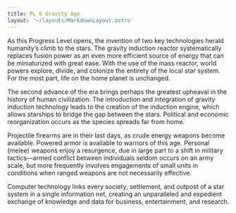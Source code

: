 ```yaml
---
title: PL 0 Gravity Age
layout: '~/layouts/MarkdownLayout.astro'
---
```

As this Progress Level opens, the invention of two key technologies herald
humanity’s climb to the stars. The gravity induction reactor systematically
replaces fusion power as an even more efficient source of energy that can be
miniaturized with great ease. With the use of the mass reactor, world powers
explore, divide, and colonize the entirety of the local star system. For the
most part, life on the home planet is unchanged.

The second advance of the era brings perhaps the greatest upheaval in the
history of human civilization. The introduction and integration of gravity
induction technology leads to the creation of the induction engine, which
allows starships to bridge the gap between the stars. Political and economic
reorganization occurs as the species spreads far from home.

Projectile firearms are in their last days, as crude energy weapons become
available. Powered armor is available to warriors of this age. Personal
(melee) weapons enjoy a resurgence, due in large part to a shift in military
tactics—armed conflict between individuals seldom occurs on an army scale, but
more frequently involves engagements of small units in conditions when ranged
weapons are not necessarily effective.

Computer technology links every society, settlement, and outpost of a star
system in a single information net, creating an unparalleled and expedient
exchange of knowledge and data for business, entertainment, and research.

